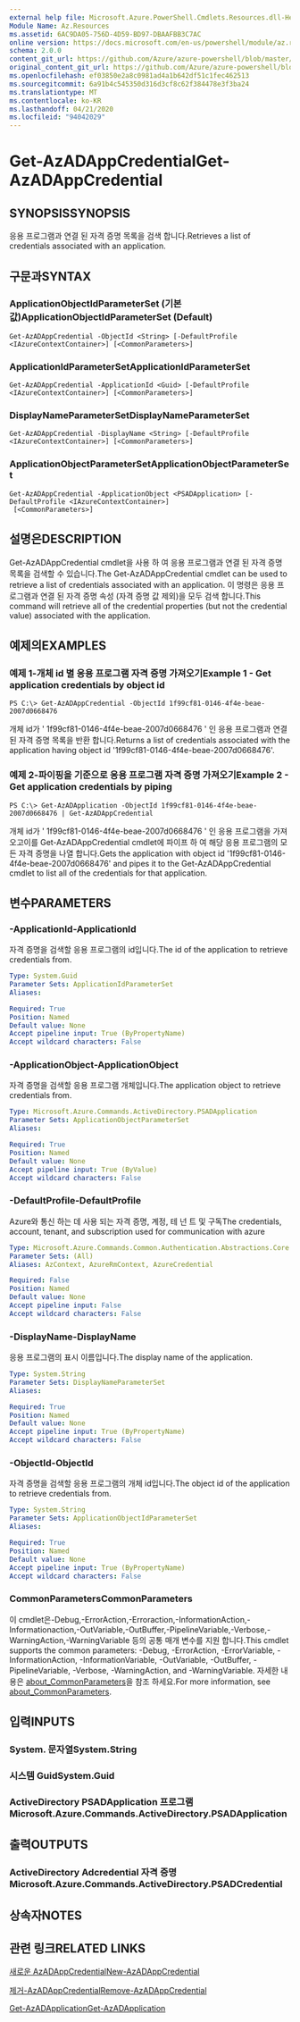 ```yaml
---
external help file: Microsoft.Azure.PowerShell.Cmdlets.Resources.dll-Help.xml
Module Name: Az.Resources
ms.assetid: 6AC9DA05-756D-4D59-BD97-DBAAFBB3C7AC
online version: https://docs.microsoft.com/en-us/powershell/module/az.resources/get-azadappcredential
schema: 2.0.0
content_git_url: https://github.com/Azure/azure-powershell/blob/master/src/Resources/Resources/help/Get-AzADAppCredential.md
original_content_git_url: https://github.com/Azure/azure-powershell/blob/master/src/Resources/Resources/help/Get-AzADAppCredential.md
ms.openlocfilehash: ef03850e2a8c0981ad4a1b642df51c1fec462513
ms.sourcegitcommit: 6a91b4c545350d316d3cf8c62f384478e3f3ba24
ms.translationtype: MT
ms.contentlocale: ko-KR
ms.lasthandoff: 04/21/2020
ms.locfileid: "94042029"
---
```

# <span data-ttu-id="7fd08-101">Get-AzADAppCredential</span><span class="sxs-lookup"><span data-stu-id="7fd08-101">Get-AzADAppCredential</span></span>

## <span data-ttu-id="7fd08-102">SYNOPSIS</span><span class="sxs-lookup"><span data-stu-id="7fd08-102">SYNOPSIS</span></span>
<span data-ttu-id="7fd08-103">응용 프로그램과 연결 된 자격 증명 목록을 검색 합니다.</span><span class="sxs-lookup"><span data-stu-id="7fd08-103">Retrieves a list of credentials associated with an application.</span></span>

## <span data-ttu-id="7fd08-104">구문과</span><span class="sxs-lookup"><span data-stu-id="7fd08-104">SYNTAX</span></span>

### <span data-ttu-id="7fd08-105">ApplicationObjectIdParameterSet (기본값)</span><span class="sxs-lookup"><span data-stu-id="7fd08-105">ApplicationObjectIdParameterSet (Default)</span></span>
```
Get-AzADAppCredential -ObjectId <String> [-DefaultProfile <IAzureContextContainer>] [<CommonParameters>]
```

### <span data-ttu-id="7fd08-106">ApplicationIdParameterSet</span><span class="sxs-lookup"><span data-stu-id="7fd08-106">ApplicationIdParameterSet</span></span>
```
Get-AzADAppCredential -ApplicationId <Guid> [-DefaultProfile <IAzureContextContainer>] [<CommonParameters>]
```

### <span data-ttu-id="7fd08-107">DisplayNameParameterSet</span><span class="sxs-lookup"><span data-stu-id="7fd08-107">DisplayNameParameterSet</span></span>
```
Get-AzADAppCredential -DisplayName <String> [-DefaultProfile <IAzureContextContainer>] [<CommonParameters>]
```

### <span data-ttu-id="7fd08-108">ApplicationObjectParameterSet</span><span class="sxs-lookup"><span data-stu-id="7fd08-108">ApplicationObjectParameterSet</span></span>
```
Get-AzADAppCredential -ApplicationObject <PSADApplication> [-DefaultProfile <IAzureContextContainer>]
 [<CommonParameters>]
```

## <span data-ttu-id="7fd08-109">설명은</span><span class="sxs-lookup"><span data-stu-id="7fd08-109">DESCRIPTION</span></span>
<span data-ttu-id="7fd08-110">Get-AzADAppCredential cmdlet을 사용 하 여 응용 프로그램과 연결 된 자격 증명 목록을 검색할 수 있습니다.</span><span class="sxs-lookup"><span data-stu-id="7fd08-110">The Get-AzADAppCredential cmdlet can be used to retrieve a list of credentials associated with an application.</span></span>
<span data-ttu-id="7fd08-111">이 명령은 응용 프로그램과 연결 된 자격 증명 속성 (자격 증명 값 제외)을 모두 검색 합니다.</span><span class="sxs-lookup"><span data-stu-id="7fd08-111">This command will retrieve all of the credential properties (but not the credential value) associated with the application.</span></span>

## <span data-ttu-id="7fd08-112">예제의</span><span class="sxs-lookup"><span data-stu-id="7fd08-112">EXAMPLES</span></span>

### <span data-ttu-id="7fd08-113">예제 1-개체 id 별 응용 프로그램 자격 증명 가져오기</span><span class="sxs-lookup"><span data-stu-id="7fd08-113">Example 1 - Get application credentials by object id</span></span>

```
PS C:\> Get-AzADAppCredential -ObjectId 1f99cf81-0146-4f4e-beae-2007d0668476
```

<span data-ttu-id="7fd08-114">개체 id가 ' 1f99cf81-0146-4f4e-beae-2007d0668476 ' 인 응용 프로그램과 연결 된 자격 증명 목록을 반환 합니다.</span><span class="sxs-lookup"><span data-stu-id="7fd08-114">Returns a list of credentials associated with the application having object id '1f99cf81-0146-4f4e-beae-2007d0668476'.</span></span>

### <span data-ttu-id="7fd08-115">예제 2-파이핑을 기준으로 응용 프로그램 자격 증명 가져오기</span><span class="sxs-lookup"><span data-stu-id="7fd08-115">Example 2 - Get application credentials by piping</span></span>

```
PS C:\> Get-AzADApplication -ObjectId 1f99cf81-0146-4f4e-beae-2007d0668476 | Get-AzADAppCredential
```

<span data-ttu-id="7fd08-116">개체 id가 ' 1f99cf81-0146-4f4e-beae-2007d0668476 ' 인 응용 프로그램을 가져오고이를 Get-AzADAppCredential cmdlet에 파이프 하 여 해당 응용 프로그램의 모든 자격 증명을 나열 합니다.</span><span class="sxs-lookup"><span data-stu-id="7fd08-116">Gets the application with object id '1f99cf81-0146-4f4e-beae-2007d0668476' and pipes it to the Get-AzADAppCredential cmdlet to list all of the credentials for that application.</span></span>

## <span data-ttu-id="7fd08-117">변수</span><span class="sxs-lookup"><span data-stu-id="7fd08-117">PARAMETERS</span></span>

### <span data-ttu-id="7fd08-118">-ApplicationId</span><span class="sxs-lookup"><span data-stu-id="7fd08-118">-ApplicationId</span></span>
<span data-ttu-id="7fd08-119">자격 증명을 검색할 응용 프로그램의 id입니다.</span><span class="sxs-lookup"><span data-stu-id="7fd08-119">The id of the application to retrieve credentials from.</span></span>

```yaml
Type: System.Guid
Parameter Sets: ApplicationIdParameterSet
Aliases:

Required: True
Position: Named
Default value: None
Accept pipeline input: True (ByPropertyName)
Accept wildcard characters: False
```

### <span data-ttu-id="7fd08-120">-ApplicationObject</span><span class="sxs-lookup"><span data-stu-id="7fd08-120">-ApplicationObject</span></span>
<span data-ttu-id="7fd08-121">자격 증명을 검색할 응용 프로그램 개체입니다.</span><span class="sxs-lookup"><span data-stu-id="7fd08-121">The application object to retrieve credentials from.</span></span>

```yaml
Type: Microsoft.Azure.Commands.ActiveDirectory.PSADApplication
Parameter Sets: ApplicationObjectParameterSet
Aliases:

Required: True
Position: Named
Default value: None
Accept pipeline input: True (ByValue)
Accept wildcard characters: False
```

### <span data-ttu-id="7fd08-122">-DefaultProfile</span><span class="sxs-lookup"><span data-stu-id="7fd08-122">-DefaultProfile</span></span>
<span data-ttu-id="7fd08-123">Azure와 통신 하는 데 사용 되는 자격 증명, 계정, 테 넌 트 및 구독</span><span class="sxs-lookup"><span data-stu-id="7fd08-123">The credentials, account, tenant, and subscription used for communication with azure</span></span>

```yaml
Type: Microsoft.Azure.Commands.Common.Authentication.Abstractions.Core.IAzureContextContainer
Parameter Sets: (All)
Aliases: AzContext, AzureRmContext, AzureCredential

Required: False
Position: Named
Default value: None
Accept pipeline input: False
Accept wildcard characters: False
```

### <span data-ttu-id="7fd08-124">-DisplayName</span><span class="sxs-lookup"><span data-stu-id="7fd08-124">-DisplayName</span></span>
<span data-ttu-id="7fd08-125">응용 프로그램의 표시 이름입니다.</span><span class="sxs-lookup"><span data-stu-id="7fd08-125">The display name of the application.</span></span>

```yaml
Type: System.String
Parameter Sets: DisplayNameParameterSet
Aliases:

Required: True
Position: Named
Default value: None
Accept pipeline input: True (ByPropertyName)
Accept wildcard characters: False
```

### <span data-ttu-id="7fd08-126">-ObjectId</span><span class="sxs-lookup"><span data-stu-id="7fd08-126">-ObjectId</span></span>
<span data-ttu-id="7fd08-127">자격 증명을 검색할 응용 프로그램의 개체 id입니다.</span><span class="sxs-lookup"><span data-stu-id="7fd08-127">The object id of the application to retrieve credentials from.</span></span>

```yaml
Type: System.String
Parameter Sets: ApplicationObjectIdParameterSet
Aliases:

Required: True
Position: Named
Default value: None
Accept pipeline input: True (ByPropertyName)
Accept wildcard characters: False
```

### <span data-ttu-id="7fd08-128">CommonParameters</span><span class="sxs-lookup"><span data-stu-id="7fd08-128">CommonParameters</span></span>
<span data-ttu-id="7fd08-129">이 cmdlet은-Debug,-ErrorAction,-Erroraction,-InformationAction,-Informationaction,-OutVariable,-OutBuffer,-PipelineVariable,-Verbose,-WarningAction,-WarningVariable 등의 공통 매개 변수를 지원 합니다.</span><span class="sxs-lookup"><span data-stu-id="7fd08-129">This cmdlet supports the common parameters: -Debug, -ErrorAction, -ErrorVariable, -InformationAction, -InformationVariable, -OutVariable, -OutBuffer, -PipelineVariable, -Verbose, -WarningAction, and -WarningVariable.</span></span> <span data-ttu-id="7fd08-130">자세한 내용은 [about_CommonParameters](http://go.microsoft.com/fwlink/?LinkID=113216)을 참조 하세요.</span><span class="sxs-lookup"><span data-stu-id="7fd08-130">For more information, see [about_CommonParameters](http://go.microsoft.com/fwlink/?LinkID=113216).</span></span>

## <span data-ttu-id="7fd08-131">입력</span><span class="sxs-lookup"><span data-stu-id="7fd08-131">INPUTS</span></span>

### <span data-ttu-id="7fd08-132">System. 문자열</span><span class="sxs-lookup"><span data-stu-id="7fd08-132">System.String</span></span>

### <span data-ttu-id="7fd08-133">시스템 Guid</span><span class="sxs-lookup"><span data-stu-id="7fd08-133">System.Guid</span></span>

### <span data-ttu-id="7fd08-134">ActiveDirectory PSADApplication 프로그램</span><span class="sxs-lookup"><span data-stu-id="7fd08-134">Microsoft.Azure.Commands.ActiveDirectory.PSADApplication</span></span>

## <span data-ttu-id="7fd08-135">출력</span><span class="sxs-lookup"><span data-stu-id="7fd08-135">OUTPUTS</span></span>

### <span data-ttu-id="7fd08-136">ActiveDirectory Adcredential 자격 증명</span><span class="sxs-lookup"><span data-stu-id="7fd08-136">Microsoft.Azure.Commands.ActiveDirectory.PSADCredential</span></span>

## <span data-ttu-id="7fd08-137">상속자</span><span class="sxs-lookup"><span data-stu-id="7fd08-137">NOTES</span></span>

## <span data-ttu-id="7fd08-138">관련 링크</span><span class="sxs-lookup"><span data-stu-id="7fd08-138">RELATED LINKS</span></span>

[<span data-ttu-id="7fd08-139">새로운 AzADAppCredential</span><span class="sxs-lookup"><span data-stu-id="7fd08-139">New-AzADAppCredential</span></span>](./New-AzADAppCredential.md)

[<span data-ttu-id="7fd08-140">제거-AzADAppCredential</span><span class="sxs-lookup"><span data-stu-id="7fd08-140">Remove-AzADAppCredential</span></span>](./Remove-AzADAppCredential.md)

[<span data-ttu-id="7fd08-141">Get-AzADApplication</span><span class="sxs-lookup"><span data-stu-id="7fd08-141">Get-AzADApplication</span></span>](./Get-AzADApplication.md)

